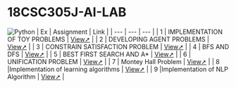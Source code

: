 # 18CSC305J-AI-LAB 
![Python](https://img.shields.io/badge/Python-FFD43B?style=for-the-badge&logo=python&logoColor=blue)
| Ex | Assignment | Link |
| --- | --- | --- |
| 1 | IMPLEMENTATION OF TOY PROBLEMS | [View➚](./EXP1) |
| 2 | DEVELOPING AGENT PROBLEMS | [View➚](./EXP2) |
| 3 | CONSTRAIN SATISFACTION PROBLEM | [View➚](./EXP3) |
| 4 | BFS AND DFS | [View➚](./EXP4) |
| 5 | BEST FIRST SEARCH AND A* | [View➚](./EXP5) |
| 6 | UNIFICATION PROBLEM | [View➚](./EXP6) |
| 7 | Montey Hall Problem | [View➚](./EXP7) |
| 8 |Implementation of learning algorithms | [View➚](./EXP8) |
| 9 |Implementation of NLP Algorithm | [View➚](./EXP9) |


